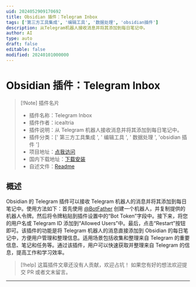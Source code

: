 ```yaml
---
uid: 2024052909170692
title: Obsidian 插件：Telegram Inbox
tags: ['第三方工具集成', '编辑工具', '数据处理', 'obsidian插件']
description: 从Telegram机器人接收消息并将其添加到每日笔记中。
author: AI
type: auto
draft: false
editable: false
modified: 20240101000000
---
```


# Obsidian 插件：Telegram Inbox

> [!Note] 插件名片
> - 插件名称：Telegram Inbox
> - 插件作者：icealtria
> - 插件说明：从 Telegram 机器人接收消息并将其添加到每日笔记中。
> - 插件分类：[' 第三方工具集成 ', ' 编辑工具 ', ' 数据处理 ', 'obsidian 插件 ']
> - 项目地址：[点我访问](https://github.com/icealtria/obsidian-telegram-inbox)
> - 国内下载地址：[下载安装](https://pkmer.cn/products/plugin/pluginMarket/?telegram-inbox)
> - 自述文件：[Readme](https://ghproxy.net/https://raw.githubusercontent.com/icealtria/obsidian-telegram-inbox/master/README.md)

## 概述

Obsidian 的 Telegram 插件可以接收 Telegram 机器人的消息并将其添加到每日笔记中。使用方法如下：首先使用 [@BotFather](https://telegram.me/BotFather) 创建一个机器人，并复制提供的机器人令牌。然后将令牌粘贴到插件设置中的“Bot Token”字段中。接下来，将您的用户名或 Telegram ID 添加到“Allowed Users”中。最后，点击“Restart”按钮即可。该插件的功能是将 Telegram 机器人的消息直接添加到 Obsidian 的每日笔记中，方便用户管理和整理信息。适用场景包括收集和整理来自 Telegram 的重要信息、笔记和任务等。通过该插件，用户可以快速获取并整理来自 Telegram 的信息，提高工作和学习效率。

> [!help]
> 这篇插件文章还没有人贡献，欢迎占坑！
> 如果您有好的想法欢迎提交 PR 或者文末留言。

---



